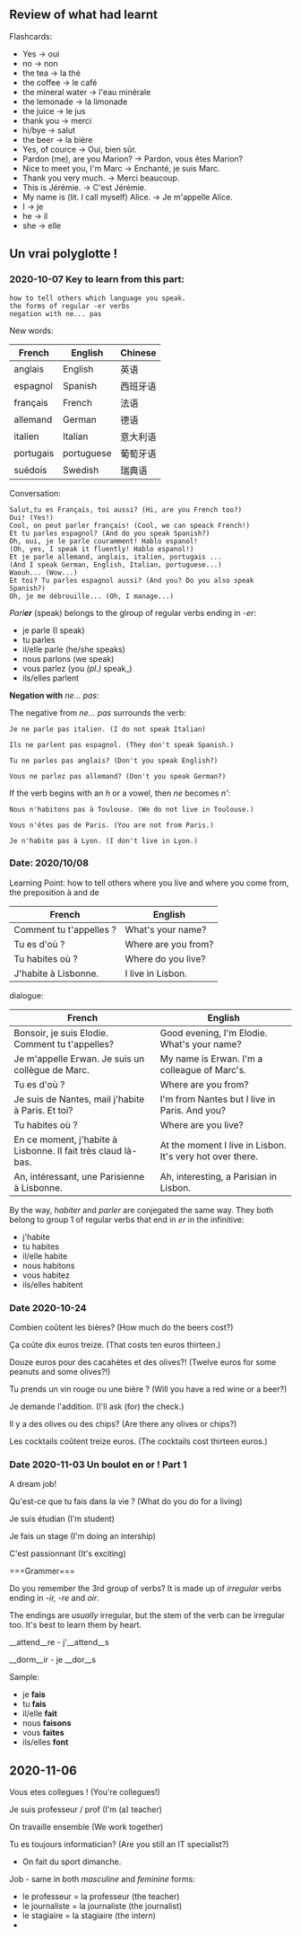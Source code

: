 ## Review of what had learnt

Flashcards:
- Yes → oui
- no → non
- the tea → la thé
- the coffee → le café
- the mineral water → l'eau minérale
- the lemonade → la limonade
- the juice → le jus
- thank you → merci
- hi/bye → salut
- the beer → la bière
- Yes, of cource → Oui, bien sûr.
- Pardon (me), are you Marion? → Pardon, vous êtes Marion?
- Nice to meet you, I'm Marc → Enchanté, je suis Marc.
- Thank you very much. → Merci beaucoup.
- This is Jérémie. → C'est Jérémie.
- My name is (lit. I call myself) Alice. → Je m'appelle Alice.
- I → je
- he → il
- she → elle

## Un vrai polyglotte !

### 2020-10-07 Key to learn from this part:

```
how to tell others which language you speak.
the forms of regular -er verbs
negation with ne... pas
```

New words:

| French    | English    | Chinese |
|-----------|------------|---------|
| anglais   | English    | 英语      |
| espagnol  | Spanish    | 西班牙语    |
| français  | French     | 法语      |
| allemand  | German     | 德语      |
| italien   | Italian    | 意大利语    |
| portugais | portuguese | 葡萄牙语    |
| suédois   | Swedish    | 瑞典语     |

Conversation:

```
Salut,tu es Français, toi aussi? (Hi, are you French too?)
Oui! (Yes!)
Cool, on peut parler français! (Cool, we can speack French!)
Et tu parles espagnol? (And do you speak Spanish?)
Oh, oui, je le parle couramment! Hablo espanol!
(Oh, yes, I speak it fluently! Hablo espanol!)
Et je parle allemand, anglais, italien, portugais ...
(And I speak German, English, Italian, portuguese...)
Waouh... (Wow...)
Et toi? Tu parles espagnol aussi? (And you? Do you also speak Spanish?)
Oh, je me débrouille... (Oh, I manage...)
```

_Parl**er**_ (speak) belongs to the glroup of regular verbs ending in _-er_:

- je parle  (I speak)
- tu parles
- il/elle parle (he/she speaks)
- nous parlons  (we speak)
- vous parlez   (you _(pl.)_ speak_)
- ils/elles parlent

__Negation with__ _ne… pas_:

The negative from _ne… pas_ surrounds the verb:

```
Je ne parle pas italien. (I do not speak Italian)

Ils ne parlent pas espagnol. (They don't speak Spanish.)

Tu ne parles pas anglais? (Don't you speak English?)

Vous ne parlez pas allemand? (Don't you speak German?)
```
If the verb begins with an _h_ or a vowel, then _ne_ becomes _n'_:

```
Nous n'habitons pas à Toulouse. (We do not live in Toulouse.)

Vous n'êtes pas de Paris. (You are not from Paris.)

Je n'habite pas à Lyon. (I don't live in Lyon.)
```

### Date: 2020/10/08

Learning Point: how to tell others where you live and where you come from, the preposition à and de

| French                  | English             |
|-------------------------|---------------------|
| Comment tu t'appelles ? | What's your name?   |
| Tu es d'où ?            | Where are you from? |
| Tu habites où ?         | Where do you live?  |
| J'habite à Lisbonne.    | I live in Lisbon.   |

dialogue:

| French                                                        | English                                                   |
|---------------------------------------------------------------|-----------------------------------------------------------|
| Bonsoir, je suis Elodie. Comment tu t'appelles?               | Good evening, I'm Elodie. What's your name?               |
| Je m'appelle Erwan. Je suis un collègue de Marc.              | My name is Erwan. I'm a colleague of Marc's.              |
| Tu es d'où ?                                                  | Where are you from?                                       |
| Je suis de Nantes, mail j'habite à Paris. Et toi?             | I'm from Nantes but I live in Paris. And you?             |
| Tu habites où ?                                               | Where are you live?                                       |
| En ce moment, j'habite à Lisbonne. II fait très claud là-bas. | At the moment I live in Lisbon. It's very hot over there. |
| An, intéressant, une Parisienne à Lisbonne.                   | Ah, interesting, a Parisian in Lisbon.                    |

By the way, _habiter_ and _parler_ are conjegated the same way. They both belong to group 1 of regular verbs that end in _er_ in the infinitive:

- j'habite
- tu habites
- il/elle habite
- nous habitons
- vous habitez
- ils/elles habitent

### Date 2020-10-24

Combien coûtent les bières? (How much do the beers cost?)

Ça coûte dix euros treize. (That costs ten euros thirteen.)

Douze euros pour des cacahètes et des olives?! (Twelve euros for some peanuts and some olives?!)

Tu prends un vin rouge ou une bière ? (Will you have a red wine or a beer?)

Je demande l'addition. (I'll ask (for) the check.)

Il y a des olives ou des chips? (Are there any olives or chips?)

Les cocktails coûtent treize euros. (The cocktails cost thirteen euros.)

### Date 2020-11-03 Un boulot en or ! Part 1

A dream job!

Qu'est-ce que tu fais dans la vie ? (What do you do for a living)

Je suis étudian (I'm student)

Je fais un stage (I'm doing an intership)

C'est passionnant (It's exciting)

===Grammer===

Do you remember the 3rd group of verbs? It is made up of _irregular_ verbs ending in _-ir, -re_ and _oir_.

The endings are _usually_ irregular, but the stem of the verb can be irregular too. It's best to learn them by heart.

__attend__re - j'__attend__s

__dorm__ir - je __dor__s

Sample:

- je __fais__
- tu __fais__
- il/elle __fait__
- nous __faisons__
- vous __faites__
- ils/elles __font__

## 2020-11-06

Vous etes collegues ! (You're collegues!)

Je suis professeur / prof (I'm (a) teacher)

On travaille ensemble (We work together)

Tu es toujours informatician? (Are you still an IT specialist?)

- On fait du sport dimanche.

Job - same in both _masculine_ and _feminine_ forms:

- le professeur = la professeur (the teacher)
- le journaliste = la journaliste (the journalist)
- le stagiaire = la stagiaire (the intern)
- 